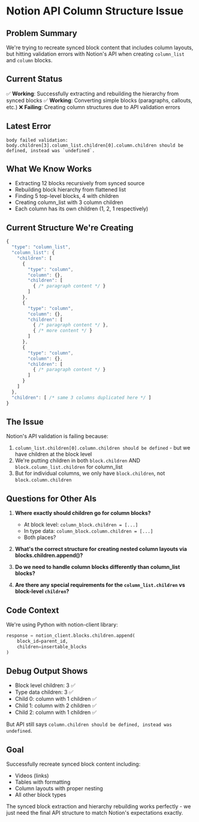 # Notion API Column Structure Issue

## Problem Summary
We're trying to recreate synced block content that includes column layouts, but hitting validation errors with Notion's API when creating `column_list` and `column` blocks.

## Current Status
✅ **Working**: Successfully extracting and rebuilding the hierarchy from synced blocks
✅ **Working**: Converting simple blocks (paragraphs, callouts, etc.)
❌ **Failing**: Creating column structures due to API validation errors

## Latest Error
```
body failed validation: body.children[3].column_list.children[0].column.children should be defined, instead was `undefined`.
```

## What We Know Works
- Extracting 12 blocks recursively from synced source
- Rebuilding block hierarchy from flattened list
- Finding 5 top-level blocks, 4 with children
- Creating column_list with 3 column children
- Each column has its own children (1, 2, 1 respectively)

## Current Structure We're Creating
```javascript
{
  "type": "column_list",
  "column_list": {
    "children": [
      {
        "type": "column",
        "column": {},
        "children": [
          { /* paragraph content */ }
        ]
      },
      {
        "type": "column", 
        "column": {},
        "children": [
          { /* paragraph content */ },
          { /* more content */ }
        ]
      },
      {
        "type": "column",
        "column": {},
        "children": [
          { /* paragraph content */ }
        ]
      }
    ]
  },
  "children": [ /* same 3 columns duplicated here */ ]
}
```

## The Issue
Notion's API validation is failing because:
1. `column_list.children[0].column.children should be defined` - but we have children at the block level
2. We're putting children in both `block.children` AND `block.column_list.children` for column_list
3. But for individual columns, we only have `block.children`, not `block.column.children`

## Questions for Other AIs
1. **Where exactly should children go for column blocks?**
   - At block level: `column_block.children = [...]`
   - In type data: `column_block.column.children = [...]` 
   - Both places?

2. **What's the correct structure for creating nested column layouts via blocks.children.append()?**

3. **Do we need to handle column blocks differently than column_list blocks?**

4. **Are there any special requirements for the `column_list.children` vs block-level `children`?**

## Code Context
We're using Python with notion-client library:
```python
response = notion_client.blocks.children.append(
    block_id=parent_id,
    children=insertable_blocks
)
```

## Debug Output Shows
- Block level children: 3 ✅
- Type data children: 3 ✅  
- Child 0: column with 1 children ✅
- Child 1: column with 2 children ✅
- Child 2: column with 1 children ✅

But API still says `column.children should be defined, instead was undefined`.

## Goal
Successfully recreate synced block content including:
- Videos (links)
- Tables with formatting
- Column layouts with proper nesting
- All other block types

The synced block extraction and hierarchy rebuilding works perfectly - we just need the final API structure to match Notion's expectations exactly.